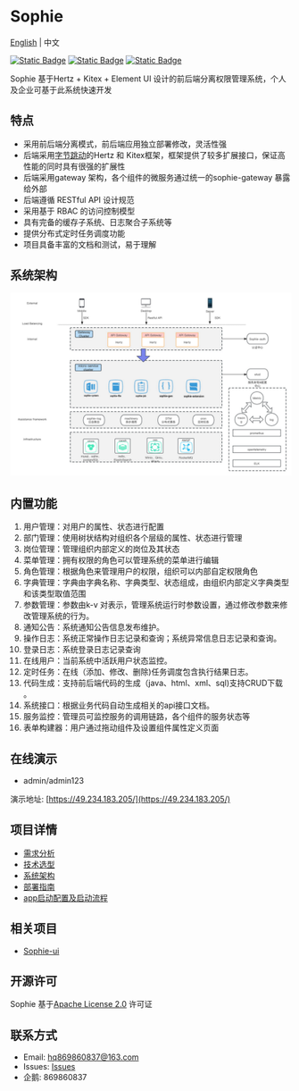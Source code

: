 # Sophie

[English](README.md) | 中文

[![Static Badge](https://img.shields.io/badge/release-1.0.0-green)](https://github.com/user823/Sophie/releases)
[![Static Badge](https://img.shields.io/badge/website-sophie-green)](https://49.234.183.205/)
[![Static Badge](https://img.shields.io/badge/license-Apache--2.0-green)](https://github.com/user823/Sophie/blob/main/LICENSE)

Sophie 基于Hertz + Kitex + Element UI 设计的前后端分离权限管理系统，个人及企业可基于此系统快速开发

## 特点
 - 采用前后端分离模式，前后端应用独立部署修改，灵活性强
 - 后端采用[字节跳动](https://www.cloudwego.io/)的Hertz 和 Kitex框架，框架提供了较多扩展接口，保证高性能的同时具有很强的扩展性
 - 后端采用gateway 架构，各个组件的微服务通过统一的sophie-gateway 暴露给外部
 - 后端遵循 RESTful API 设计规范
 - 采用基于 RBAC 的访问控制模型
 - 具有完备的缓存子系统、日志聚合子系统等
 - 提供分布式定时任务调度功能
 - 项目具备丰富的文档和测试，易于理解

## 系统架构
![系统架构图](docs/images/architecture.png)

## 内置功能
1. 用户管理：对用户的属性、状态进行配置
2. 部门管理：使用树状结构对组织各个层级的属性、状态进行管理
3. 岗位管理：管理组织内部定义的岗位及其状态 
4. 菜单管理：拥有权限的角色可以管理系统的菜单进行编辑
5. 角色管理：根据角色来管理用户的权限，组织可以内部自定权限角色
6. 字典管理：字典由字典名称、字典类型、状态组成，由组织内部定义字典类型和该类型取值范围
7. 参数管理：参数由k-v 对表示，管理系统运行时参数设置，通过修改参数来修改管理系统的行为。
8. 通知公告：系统通知公告信息发布维护。
9. 操作日志：系统正常操作日志记录和查询；系统异常信息日志记录和查询。
10. 登录日志：系统登录日志记录查询
11. 在线用户：当前系统中活跃用户状态监控。
12. 定时任务：在线（添加、修改、删除)任务调度包含执行结果日志。
13. 代码生成：支持前后端代码的生成（java、html、xml、sql)支持CRUD下载 。
14. 系统接口：根据业务代码自动生成相关的api接口文档。
15. 服务监控：管理员可监控服务的调用链路，各个组件的服务状态等
16. 表单构建器：用户通过拖动组件及设置组件属性定义页面

## 在线演示
 - admin/admin123

演示地址: [https://49.234.183.205/](https://49.234.183.205/)

## 项目详情
 - [需求分析](docs/devel/requirements_analysis.md)
 - [技术选型](docs/devel/technology_selection.md)
 - [系统架构](docs/devel/architecture.md)
 - [部署指南](docs/guide/deployment.md)
 - [app启动配置及启动流程](docs/guide/app.md)

## 相关项目
 - [Sophie-ui](https://github.com/user823/Sophie-ui)

## 开源许可
Sophie 基于[Apache License 2.0](LICENSE) 许可证

## 联系方式
 - Email: hq869860837@163.com
 - Issues: [Issues](https://github.com/user823/Sophie/issues)
 - 企鹅: 869860837
